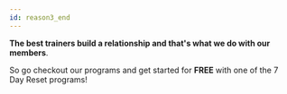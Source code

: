 ```yaml
---
id: reason3_end
---
```


**The best trainers build a relationship and that's what we do with our members**.

So go checkout our programs and get started for **FREE** with one of the 7 Day Reset programs!
